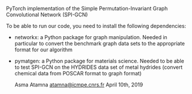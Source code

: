 PyTorch implementation of the Simple Permutation-Invariant Graph Convolutional Network (SPI-GCN)

To be able to run our code, you need to install the following dependencies:
- networkx: a Python package for graph manipulation. Needed in particular to convert the benchmark graph data sets
  to the appropriate format for our algorithm
- pymatgen: a Python package for materials science. Needed to be able to test SPI-GCN on the HYDRIDES data set
  of metal hydrides (convert chemical data from POSCAR format to graph format)
  
  Asma Atamna
  atamna@icmpe.cnrs.fr
  April 10th, 2019
